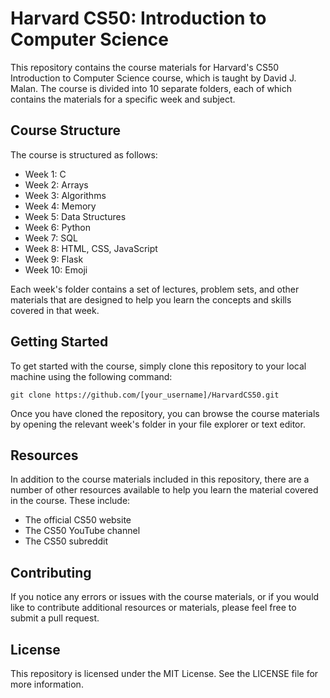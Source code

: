 # Harvard CS50: Introduction to Computer Science
This repository contains the course materials for Harvard's CS50 Introduction to Computer Science course, which is taught by David J. Malan. The course is divided into 10 separate folders, each of which contains the materials for a specific week and subject.

## Course Structure
The course is structured as follows:

- Week 1: C
- Week 2: Arrays
- Week 3: Algorithms
- Week 4: Memory
- Week 5: Data Structures
- Week 6: Python
- Week 7: SQL
- Week 8: HTML, CSS, JavaScript
- Week 9: Flask
- Week 10: Emoji

Each week's folder contains a set of lectures, problem sets, and other materials that are designed to help you learn the concepts and skills covered in that week.

## Getting Started
To get started with the course, simply clone this repository to your local machine using the following command:

`git clone https://github.com/[your_username]/HarvardCS50.git`

Once you have cloned the repository, you can browse the course materials by opening the relevant week's folder in your file explorer or text editor.

## Resources
In addition to the course materials included in this repository, there are a number of other resources available to help you learn the material covered in the course. These include:

- The official CS50 website
- The CS50 YouTube channel
- The CS50 subreddit

## Contributing
If you notice any errors or issues with the course materials, or if you would like to contribute additional resources or materials, please feel free to submit a pull request.

## License
This repository is licensed under the MIT License. See the LICENSE file for more information.
